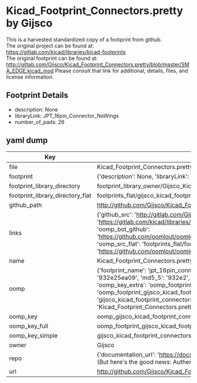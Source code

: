 # Kicad_Footprint_Connectors.pretty by Gijsco  
This is a harvested standardized copy of a footprint from github.  
The original project can be found at:  
https://gitlab.com/kicad/libraries/kicad-footprints  
The original footprint can be found at:
http://gitlab.com/Gijsco/Kicad_Footprint_Connectors.pretty/blob/master/SMA_EDGE.kicad_mod
Please consult that link for additional, details, files, and license information.  
## Footprint Details
* description: None  
* libraryLink: JPT_16pin_Connector_NoWings  
* number_of_pads: 26  
## yaml dump  
| Key | Value |  
| --- | --- |  
| file | Kicad_Footprint_Connectors.pretty/JPT_16pin_Connector_NoWings.kicad_mod |  
| footprint | {'description': None, 'libraryLink': 'JPT_16pin_Connector_NoWings', 'number_of_pads': 26} |  
| footprint_library_directory | footprint_library_owner/Gijsco_Kicad_Footprint_Connectors.pretty |  
| footprint_library_directory_flat | footprints_flat/gijsco_kicad_footprint_connectors_jpt_16pin_connector_nowings/working |  
| github_path | http://github.com/Gijsco/Kicad_Footprint_Connectors.pretty/blob/master/JPT_16pin_Connector_NoWings.kicad_mod |  
| links | {'github_src': 'http://gitlab.com/Gijsco/Kicad_Footprint_Connectors.pretty/blob/master/SMA_EDGE.kicad_mod', 'github_src_repo': 'https://gitlab.com/kicad/libraries/kicad-footprints', 'oomp_bot': 'footprints/gijsco_kicad_footprint_connectors_jpt_16pin_connector_nowings/working', 'oomp_bot_github': 'https://github.com/oomlout/oomlout_oomp_footprint_bot/tree/main/footprints/gijsco_kicad_footprint_connectors_jpt_16pin_connector_nowings/working', 'oomp_src_flat': 'footprints_flat/footprints_flat/gijsco_kicad_footprint_connectors_jpt_16pin_connector_nowings/working', 'oomp_src_flat_github': 'https://github.com/oomlout/oomlout_oomp_footprint_src/tree/main/footprints_flat/gijsco_kicad_footprint_connectors_jpt_16pin_connector_nowings/working'} |  
| name | Kicad_Footprint_Connectors.pretty |  
| oomp | {'footprint_name': 'jpt_16pin_connector_nowings', 'library_name': 'kicad_footprint_connectors', 'md5': '932e25ea09479912b1debc09fb357f76', 'md5_10': '932e25ea09', 'md5_5': '932e2', 'md5_6': '932e25', 'oomp_key': 'oomp_gijsco_kicad_footprint_connectors_jpt_16pin_connector_nowings', 'oomp_key_extra': 'oomp_footprint_gijsco_kicad_footprint_connectors_jpt_16pin_connector_nowings', 'oomp_key_full': 'oomp_footprint_gijsco_kicad_footprint_connectors_jpt_16pin_connector_nowings_932e25', 'oomp_key_simple': 'gijsco_kicad_footprint_connectors_jpt_16pin_connector_nowings', 'original_filename': 'Kicad_Footprint_Connectors.pretty/JPT_16pin_Connector_NoWings.kicad_mod', 'owner_name': 'gijsco'} |  
| oomp_key | oomp_gijsco_kicad_footprint_connectors_jpt_16pin_connector_nowings |  
| oomp_key_full | oomp_footprint_gijsco_kicad_footprint_connectors_jpt_16pin_connector_nowings |  
| oomp_key_simple | gijsco_kicad_footprint_connectors_jpt_16pin_connector_nowings |  
| owner | Gijsco |  
| repo | {'documentation_url': 'https://docs.github.com/rest/overview/resources-in-the-rest-api#rate-limiting', 'message': "API rate limit exceeded for 84.66.173.59. (But here's the good news: Authenticated requests get a higher rate limit. Check out the documentation for more details.)"} |  
| url | http://github.com/Gijsco/Kicad_Footprint_Connectors.pretty |  

